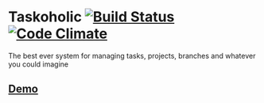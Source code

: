 # Taskoholic [![Build Status](https://travis-ci.org/RailsMafia/taskoholic.svg?branch=master)](https://travis-ci.org/RailsMafia/taskoholic) [![Code Climate](https://codeclimate.com/github/RailsMafia/taskoholic.png)](https://codeclimate.com/github/RailsMafia/taskoholic)

The best ever system for managing tasks, projects, branches and whatever you could imagine 

## [Demo](http://taskoholic.herokuapp.com/) 


